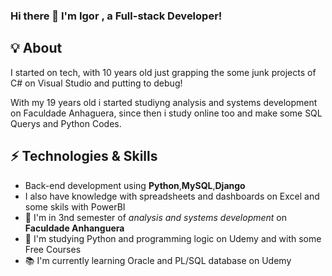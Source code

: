 ### Hi there 👋 I'm Igor , a Full-stack Developer!

## 💡 About  
I started on tech, with 10 years old just grapping the some junk projects of C# on Visual Studio and putting to debug!

With my 19 years old i started studiyng analysis and systems development on Faculdade Anhaguera, 
since then i study online too and make some SQL Querys and Python Codes.

## ⚡ Technologies & Skills
 - Back-end development using **Python**,**MySQL**,**Django**
 - I also have knowledge with spreadsheets and dashboards on Excel and some skils with PowerBI
 - 📖 I'm in 3nd semester of *analysis and systems development* on **Faculdade Anhanguera** 
 - 🖖 I'm studying Python and programming logic on Udemy and with some Free Courses
 - 📚 I'm currently learning Oracle and PL/SQL database on Udemy
